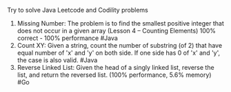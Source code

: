 Try to solve Java Leetcode and Codility problems

1. Missing Number: The problem is to find the smallest positive integer that does not occur in a given array (Lesson 4 – Counting Elements) 100% correct - 100% performance  #Java
2. Count XY: Given a string, count the number of substring (of 2) that have equal number of 'x' and 'y' on both side. If one side has 0 of 'x' and 'y', the case is also valid. #Java
3. Reverse Linked List: Given the head of a singly linked list, reverse the list, and return the reversed list. (100% performance, 5.6% memory) #Go

